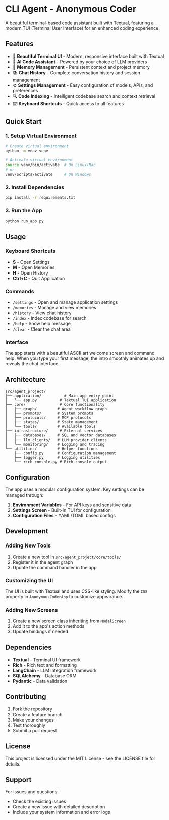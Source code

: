 # CLI Agent - Anonymous Coder

A beautiful terminal-based code assistant built with Textual, featuring a modern TUI (Terminal User Interface) for an enhanced coding experience.

## Features

- 🎨 **Beautiful Terminal UI** - Modern, responsive interface built with Textual
- 🤖 **AI Code Assistant** - Powered by your choice of LLM providers
- 💾 **Memory Management** - Persistent context and project memory
- 📚 **Chat History** - Complete conversation history and session management
- ⚙️ **Settings Management** - Easy configuration of models, APIs, and preferences
- 🔍 **Code Indexing** - Intelligent codebase search and context retrieval
- ⌨️ **Keyboard Shortcuts** - Quick access to all features

## Quick Start

### 1. Setup Virtual Environment

```bash
# Create virtual environment
python -m venv venv

# Activate virtual environment
source venv/bin/activate  # On Linux/Mac
# or
venv\Scripts\activate     # On Windows
```

### 2. Install Dependencies

```bash
pip install -r requirements.txt
```

### 3. Run the App

```bash
python run_app.py
```

## Usage

### Keyboard Shortcuts

- **S** - Open Settings
- **M** - Open Memories  
- **H** - Open History
- **Ctrl+C** - Quit Application

### Commands

- `/settings` - Open and manage application settings
- `/memories` - Manage and view memories
- `/history` - View chat history
- `/index` - Index codebase for search
- `/help` - Show help message
- `/clear` - Clear the chat area

### Interface

The app starts with a beautiful ASCII art welcome screen and command help. When you type your first message, the intro smoothly animates up and reveals the chat interface.

## Architecture

```
src/agent_project/
├── application/          # Main app entry point
│   └── app.py          # Textual TUI application
├── core/               # Core functionality
│   ├── graph/         # Agent workflow graph
│   ├── prompts/       # System prompts
│   ├── protocols/     # MCP protocols
│   ├── states/        # State management
│   └── tools/         # Available tools
├── infrastructure/     # External services
│   ├── databases/     # SQL and vector databases
│   ├── llm_clients/   # LLM provider clients
│   └── monitoring/    # Logging and tracing
└── utilities/         # Helper functions
    ├── config.py      # Configuration management
    ├── logger.py      # Logging utilities
    └── rich_console.py # Rich console output
```

## Configuration

The app uses a modular configuration system. Key settings can be managed through:

1. **Environment Variables** - For API keys and sensitive data
2. **Settings Screen** - Built-in TUI for configuration
3. **Configuration Files** - YAML/TOML based configs

## Development

### Adding New Tools

1. Create a new tool in `src/agent_project/core/tools/`
2. Register it in the agent graph
3. Update the command handler in the app

### Customizing the UI

The UI is built with Textual and uses CSS-like styling. Modify the `CSS` property in `AnonymousCoderApp` to customize appearance.

### Adding New Screens

1. Create a new screen class inheriting from `ModalScreen`
2. Add it to the app's action methods
3. Update bindings if needed

## Dependencies

- **Textual** - Terminal UI framework
- **Rich** - Rich text and formatting
- **LangChain** - LLM integration framework
- **SQLAlchemy** - Database ORM
- **Pydantic** - Data validation

## Contributing

1. Fork the repository
2. Create a feature branch
3. Make your changes
4. Test thoroughly
5. Submit a pull request

## License

This project is licensed under the MIT License - see the LICENSE file for details.

## Support

For issues and questions:
- Check the existing issues
- Create a new issue with detailed description
- Include your system information and error logs